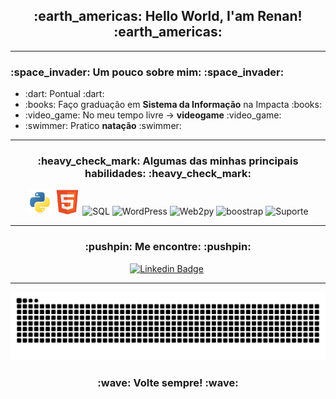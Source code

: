 <h2 align="center"> :earth_americas: Hello World, I'am Renan! :earth_americas:</h2>

<hr>

<h3> :space_invader: Um pouco sobre mim: :space_invader:</h3>

<ul>
    <li> :dart: Pontual :dart:</li>
    <li> :books: Faço graduação em <strong>Sistema da Informação</strong> na Impacta :books:</li>
    <li> :video_game: No meu tempo livre -> <strong>videogame</strong> :video_game:</li>
    <li> :swimmer: Pratico <strong>natação</strong> :swimmer:</li>
</ul>

<hr>

<h3 align="center"> :heavy_check_mark: Algumas das minhas principais habilidades: :heavy_check_mark:</h3>
<p align="center">
    <img src="https://raw.githubusercontent.com/devicons/devicon/9f4f5cdb393299a81125eb5127929ea7bfe42889/icons/python/python-original.svg" alt="Python" height="40"/>
    <img src="https://raw.githubusercontent.com/devicons/devicon/9f4f5cdb393299a81125eb5127929ea7bfe42889/icons/html5/html5-original.svg" alt="HTML5" height="40"/>
    <img src="https://desenvolvimentoaberto.files.wordpress.com/2016/11/logoazuresql.png" alt="SQL" height="40">
    <img src="![image](https://user-images.githubusercontent.com/64547456/129216593-0e29f89e-f036-479a-aef0-1f028a067aef.png)" alt="WordPress" height="40">
    <img src="http://www.web2py.com/init/static/images/web2py_logo.png" alt="Web2py" height="40">
    <img src="https://upload.wikimedia.org/wikipedia/commons/thumb/b/b2/Bootstrap_logo.svg/1200px-Bootstrap_logo.svg.png" alt="boostrap" height="40">
    <img src="https://images.vectorhq.com/images/previews/aa6/t-i-logo-psd-462250.png" alt="Suporte" height="40">
</p>

<hr>

<h3 align="center"> :pushpin: Me encontre: :pushpin: </h3>
<div align="center"> 
    
[![Linkedin Badge](https://img.shields.io/badge/LINKEDIN--0077b5?style=for-the-badge&logo=linkedin&logoColor=0077b5)](https://www.linkedin.com/in/renanalmeidadasilva/)&nbsp;

</div>
<hr>

  ![Snake animation](https://github.com/RenanAlmeidaSilva/RenanAlmeidaSilva/blob/output/github-contribution-grid-snake.svg)

<h3 align="center">:wave: Volte sempre! :wave: </h3>

